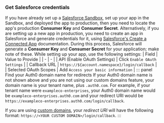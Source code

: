 ### Get Salesforce credentials
If you have already set up a [Salesforce Sandbox](https://help.salesforce.com/articleView?id=deploy_sandboxes_intro.htm&type=5), set up your app in the Sandbox, and deployed the app to production, then you need to locate the app's production **Consumer Key** and **Consumer Secret**.
Alternatively, if you are setting up a new app in production, you need to create an app in Salesforce and generate credentials for it, using [Salesforce's Create a Connected App](https://help.salesforce.com/articleView?id=connected_app_create.htm&type=0) documentation. During this process, Salesforce will generate a **Consumer Key** and **Consumer Secret** for your application; make note of these.
While setting up your app, use the following settings:
| Field | Value to Provide |
| - | - |
| API (Enable OAuth Settings) | Click `Enable OAuth Settings` |
| Callback URL | `https://${account.namespace}/login/callback` |
| Selected OAuth Scopes | Add `Access your basic information` |
::: panel Find your Auth0 domain name for redirects
If your Auth0 domain name is not shown above and you are not using our custom domains feature, your domain name is your tenant name, plus `.auth0.com`. For example, if your tenant name were `exampleco-enterprises`, your Auth0 domain name would be `exampleco-enterprises.auth0.com` and your redirect URI would be `https://exampleco-enterprises.auth0.com/login/callback`.

If you are using [custom domains](https://auth0.com/docs/custom-domains), your <dfn data-key="callback">redirect URI</dfn> will have the following format: `https://<YOUR CUSTOM DOMAIN>/login/callback`.
:::